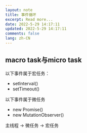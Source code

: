```yaml
---
layout: note
title: 事件循环
excerpt: Read more...
date: 2022-5-29 14:17:11
updated: 2022-5-29 14:17:11
comments: false
lang: zh-CN
---
```


## macro task与micro task

以下事件属于宏任务：
* setInterval()
* setTimeout()

以下事件属于微任务
* new Promise()
* new MutationObserver()

主线程 -> 微任务 -> 宏任务
  